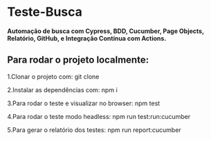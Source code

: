 # Teste-Busca
**Automação de busca com Cypress, BDD, Cucumber, Page Objects, Relatório, GitHub, e Integração Continua com Actions.**


## Para rodar o projeto localmente:
<p> 1.Clonar o projeto com:  git clone</p>
<p> 2.Instalar as dependências com: npm i</p>
<p> 3.Para rodar o teste e visualizar no browser: npm test</p>
<p> 4.Para rodar o teste modo headless: npm run test:run:cucumber</p>
<p> 5.Para gerar o relatório dos testes: npm run report:cucumber</p>
